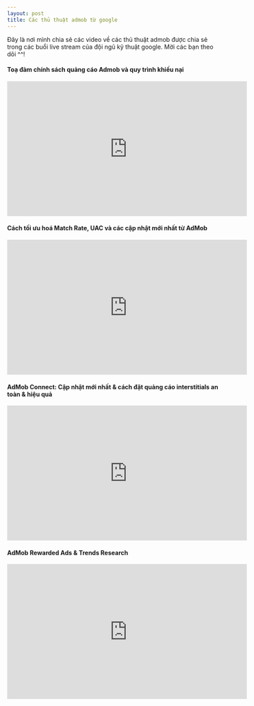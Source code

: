 ```yaml
---
layout: post
title: Các thủ thuật admob từ google
---
```

Đây là nơi mình chia sẻ các video về các thủ thuật admob được chia sẻ trong các buổi live stream của đội ngũ kỹ thuật google.
Mời các bạn theo dõi ^^!


#### Toạ đàm chính sách quảng cáo Admob và quy trình khiếu nại
<iframe width="560" height="315" src="https://www.youtube.com/embed/qZc6lkn5sP0" frameborder="0" allow="accelerometer; autoplay; encrypted-media; gyroscope; picture-in-picture" allowfullscreen></iframe>


#### Cách tối ưu hoá Match Rate, UAC và các cập nhật mới nhất từ AdMob
<iframe width="560" height="315" src="https://www.youtube.com/embed/cyPVfcrpUGw" frameborder="0" allow="accelerometer; autoplay; encrypted-media; gyroscope; picture-in-picture" allowfullscreen></iframe>


#### AdMob Connect: Cập nhật mới nhất & cách đặt quảng cáo interstitials an toàn & hiệu quả
<iframe width="560" height="315" src="https://www.youtube.com/embed/W3zp-AIrTMY" frameborder="0" allow="accelerometer; autoplay; encrypted-media; gyroscope; picture-in-picture" allowfullscreen></iframe>


#### AdMob Rewarded Ads & Trends Research
<iframe width="560" height="315" src="https://www.youtube.com/embed/5YNXR9LPCWs" frameborder="0" allow="accelerometer; autoplay; encrypted-media; gyroscope; picture-in-picture" allowfullscreen></iframe>
